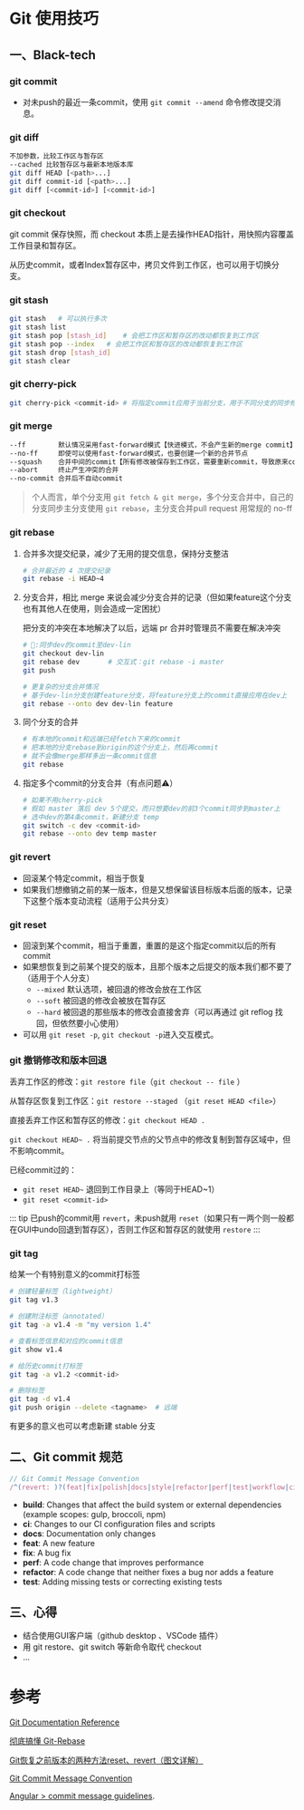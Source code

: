 # Git 使用技巧

## 一、Black-tech

### git commit

- 对未push的最近一条commit，使用 `git commit --amend` 命令修改提交消息。

### git diff

```sh
不加参数，比较工作区与暂存区
--cached 比较暂存区与最新本地版本库
git diff HEAD [<path>...]
git diff commit-id [<path>...]
git diff [<commit-id>] [<commit-id>]
```

### git checkout

git commit 保存快照，而 checkout 本质上是去操作HEAD指针，用快照内容覆盖工作目录和暂存区。

从历史commit，或者Index暂存区中，拷贝文件到工作区，也可以用于切换分支。

### git stash

```sh
git stash	# 可以执行多次
git stash list
git stash pop [stash_id]	# 会把工作区和暂存区的改动都恢复到工作区
git stash pop --index	# 会把工作区和暂存区的改动都恢复到工作区
git stash drop [stash_id]
git stash clear
```

### git cherry-pick

```bash
git cherry-pick <commit-id>	# 将指定commit应用于当前分支，用于不同分支的同步修改
```

### git merge

```sh
--ff		默认情况采用fast-forward模式【快进模式，不会产生新的merge commit】
--no-ff		即使可以使用fast-forward模式，也要创建一个新的合并节点
--squash	合并中间的commit【所有修改被保存到工作区，需要重新commit，导致原来commit的author信息会丢失】
--abort		终止产生冲突的合并
--no-commit	合并后不自动commit
```

> 个人而言，单个分支用 `git fetch & git merge`，多个分支合并中，自己的分支同步主分支使用 `git rebase`，主分支合并pull request 用常规的 no-ff

### git rebase

1. 合并多次提交纪录，减少了无用的提交信息，保持分支整洁

   ```sh
   # 合并最近的 4 次提交纪录
   git rebase -i HEAD~4
   ```

2. 分支合并，相比 merge 来说会减少分支合并的记录（但如果feature这个分支也有其他人在使用，则会造成一定困扰）

   把分支的冲突在本地解决了以后，远端 pr 合并时管理员不需要在解决冲突
   
   ```sh
   # 🌰:同步dev的commit至dev-lin
   git checkout dev-lin
   git rebase dev		# 交互式：git rebase -i master
   git push
   ```
   
   ```sh
   # 更复杂的分支合并情况
   # 基于dev-lin分支创建feature分支，将feature分支上的commit直接应用在dev上
   git rebase --onto dev dev-lin feature
   ```

3. 同个分支的合并

   ```sh
   # 有本地的commit和远端已经fetch下来的commit
   # 把本地的分支rebase到origin的这个分支上，然后再commit
   # 就不会像merge那样多出一条commit信息
   git rebase
   ```

4. 指定多个commit的分支合并（有点问题⚠️）

   ```sh
   # 如果不用cherry-pick
   # 假如 master 落后 dev 5个提交，而只想要dev的前3个commit同步到master上
   # 选中dev的第4条commit，新建分支 temp
   git switch -c dev <commit-id>
   git rebase --onto dev temp master
   ```



### git revert

- 回滚某个特定commit，相当于恢复
- 如果我们想撤销之前的某一版本，但是又想保留该目标版本后面的版本，记录下这整个版本变动流程（适用于公共分支）

### git reset

- 回滚到某个commit，相当于重置，重置的是这个指定commit以后的所有commit
- 如果想恢复到之前某个提交的版本，且那个版本之后提交的版本我们都不要了（适用于个人分支）
  - `--mixed` 默认选项，被回退的修改会放在工作区
  - `--soft` 被回退的修改会被放在暂存区
  - `--hard` 被回退的那些版本的修改会直接舍弃（可以再通过 git reflog 找回，但依然要小心使用）
- 可以用 `git reset -p`, `git checkout -p`进入交互模式。

### git 撤销修改和版本回退

丢弃工作区的修改：`git restore file`（`git checkout -- file` ）

从暂存区恢复到工作区：`git restore --staged` （`git reset HEAD <file>`）

直接丢弃工作区和暂存区的修改：`git checkout HEAD .`

`git checkout HEAD~ .` 将当前提交节点的父节点中的修改复制到暂存区域中，但不影响commit。

已经commit过的：

- `git reset HEAD~`  退回到工作目录上（等同于HEAD~1）
- `git reset <commit-id>`

::: tip
已push的commit用 `revert`，未push就用 `reset`（如果只有一两个则一般都在GUI中undo回退到暂存区），否则工作区和暂存区的就使用 `restore`
:::

### git tag

给某一个有特别意义的commit打标签

```sh
# 创建轻量标签（lightweight）
git tag v1.3

# 创建附注标签（annotated）
git tag -a v1.4 -m "my version 1.4"

# 查看标签信息和对应的commit信息
git show v1.4

# 给历史commit打标签
git tag -a v1.2 <commit-id>

# 删除标签
git tag -d v1.4
git push origin --delete <tagname>	# 远端
```

有更多的意义也可以考虑新建 stable 分支



## 二、Git commit 规范

```js
// Git Commit Message Convention
/^(revert: )?(feat|fix|polish|docs|style|refactor|perf|test|workflow|ci|chore|types)(\(.+\))?: .{1,50}/
```

- **build**: Changes that affect the build system or external dependencies (example scopes: gulp, broccoli, npm)
- **ci**: Changes to our CI configuration files and scripts
- **docs**: Documentation only changes
- **feat**: A new feature
- **fix**: A bug fix
- **perf**: A code change that improves performance
- **refactor**: A code change that neither fixes a bug nor adds a feature
- **test**: Adding missing tests or correcting existing tests



## 三、心得

- 结合使用GUI客户端（github desktop 、VSCode 插件）
- 用 git restore、git switch 等新命令取代 checkout
- ...





# 参考

[Git Documentation Reference](https://git-scm.com/docs)

[彻底搞懂 Git-Rebase](http://jartto.wang/2018/12/11/git-rebase/)

[Git恢复之前版本的两种方法reset、revert（图文详解）](https://blog.csdn.net/yxlshk/article/details/79944535)

[Git Commit Message Convention](https://github.com/vuejs/vue/blob/dev/.github/COMMIT_CONVENTION.md)

[Angular > commit message guidelines](https://github.com/angular/angular/blob/master/CONTRIBUTING.md#commit).


